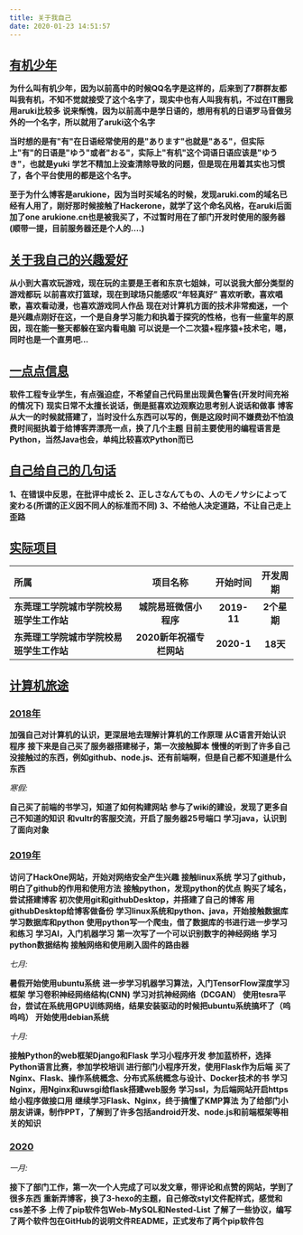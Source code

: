 ```yaml
---
title: 关于我自己
date: 2020-01-23 14:51:57
---
```


## [**有机少年**](#有机少年)

**为什么叫有机少年，因为以前高中的时候QQ名字是这样的，后来到了7群群友都叫我有机，不知不觉就接受了这个名字了，现实中也有人叫我有机，不过在IT圈我用aruki比较多**
**说来惭愧，因为以前高中是学日语的，想用有机的日语罗马音做另外的一个名字，所以就用了aruki这个名字**

**当时想的是有"有"在日语经常使用的是"あります"也就是"ある"，但实际上"有"的日语是"ゆう"或者"おる"，实际上"有机"这个词语日语应该是"ゆうき"，也就是yuki**
**学艺不精加上没查清除导致的问题，但是现在用着其实也习惯了，各个平台使用的都是这个名字。**

**至于为什么博客是arukione，因为当时买域名的时候，发现aruki.com的域名已经有人用了，刚好那时候接触了Hackerone，就学了这个命名风格，在aruki后面加了one**
**arukione.cn也是被我买了，不过暂时用在了部门开发时使用的服务器(顺带一提，目前服务器还是个人的....)**

## [**关于我自己的兴趣爱好**](#关于我自己的兴趣爱好)

**从小到大喜欢玩游戏，现在玩的主要是王者和东京七姐妹，可以说我大部分类型的游戏都玩**
**以前喜欢打篮球，现在到球场只能感叹“年轻真好”**
**喜欢听歌，喜欢唱歌，喜欢看动漫，也喜欢游戏同人作品**
**现在对计算机方面的技术非常痴迷，一个是兴趣点刚好在这，一个是自身学习能力和执着于探究的性格，也有一些童年的原因，现在能一整天都躲在室内看电脑**
**可以说是一个二次猿+程序猿+技术宅，嗯，同时也是一个直男吧...**

## [**一点点信息**](#一点点信息)

**软件工程专业学生，有点强迫症，不希望自己代码里出现黄色警告(开发时间充裕的情况下)**
**现实日常不太擅长说话，倒是挺喜欢边观察边思考别人说话和做事**
**博客从大一的时候就搭建了，当时没什么东西可以写的，倒是这段时间不嫌费劲不怕浪费时间挺执着于给博客弄漂亮一点，换了几个主题**
**目前主要使用的编程语言是Python，当然Java也会，单纯比较喜欢Python而已**

## [**自己给自己的几句话**](#自己给自己的几句话)

**1、在错误中反思，在批评中成长**
**2、正しさなんてもの、人のモノサシによって変わる(所谓的正义因不同人的标准而不同)**
**3、不给他人决定道路，不让自己走上歪路**

## [**实际项目**](#实际项目)

|**所属**|**项目名称**|**开始时间**|**开发周期**|
|:---|:---:|:---:|:---:|
|**东莞理工学院城市学院校易班学生工作站**|**城院易班微信小程序**|**2019-11**|**2个星期**|
|**东莞理工学院城市学院校易班学生工作站**|**2020新年祝福专栏网站**|**2020-1**|**18天**|

## [**计算机旅途**](#计算机旅途)

### [**2018年**](#2018年)

**加强自己对计算机的认识，更深层地去理解计算机的工作原理**
**从C语言开始认识程序**
**接下来是自己买了服务器搭建梯子，第一次接触脚本**
**慢慢的听到了许多自己没接触过的东西，例如github、node.js、还有前端啊，但是自己都不知道是什么东西**

*寒假:*

**自己买了前端的书学习，知道了如何构建网站**
**参与了wiki的建设，发现了更多自己不知道的知识**
**和vultr的客服交流，开启了服务器25号端口**
**学习java，认识到了面向对象**

### [**2019年**](#2019年)

**访问了HackOne网站，开始对网络安全产生兴趣**
**接触linux系统**
**学习了github，明白了github的作用和使用方法**
**接触python，发现python的优点**
**购买了域名，尝试搭建博客**
**初次使用git和githubDesktop，并搭建了自己的博客**
**用githubDesktop给博客做备份**
**学习linux系统和python、java，开始接触数据库**
**学习数据库和python**
**使用python写一个爬虫，借了数据库的书进行进一步学习和练习**
**学习AI，入门机器学习**
**第一次写了一个可以识别数字的神经网络**
**学习python数据结构**
**接触网络和使用刷入固件的路由器**

*七月:*

**暑假开始使用ubuntu系统**
**进一步学习机器学习算法，入门TensorFlow深度学习框架**
**学习卷积神经网络结构(CNN)**
**学习对抗神经网络（DCGAN）**
**使用tesra平台，尝试在系统用GPU训练网络，结果安装驱动的时候把ubuntu系统搞坏了（呜呜呜）**
**开始使用debian系统**

*十月:*

**接触Python的web框架Django和Flask**
**学习小程序开发**
**参加蓝桥杯，选择Python语言比赛，参加学校培训**
**进行部门小程序开发，使用Flask作为后端**
**买了Nginx、Flask、操作系统概念、分布式系统概念与设计、Docker技术的书**
**学习Nginx，用Nginx和uwsgi给flask搭建web服务**
**学习ssl，为后端网站开启https给小程序做接口用**
**继续学习Flask、Nginx，终于搞懂了KMP算法**
**为了给部门小朋友讲课，制作PPT，了解到了许多包括android开发、node.js和前端框架等相关的知识**

### [**2020**](#2020)

*一月:*

**接下了部门工作，第一次一个人完成了可以发文章，带评论和点赞的网站，学到了很多东西**
**重新弄博客，换了3-hexo的主题，自己修改styl文件配样式，感觉和css差不多**
**上传了pip软件包Web-MySQL和Nested-List**
**了解了一些协议，编写了两个软件包在GitHub的说明文件README，正式发布了两个pip软件包**
